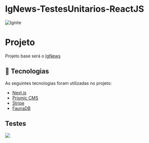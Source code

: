 # IgNews-TestesUnitarios-ReactJS

<img alt="Ignite" src="https://i.imgur.com/eCVyxxy.png">

# Projeto

Projeto base será o [IgNews](https://github.com/GabriellArthur/IgNews-ReactJs)

## :rocket: Tecnologias ##

As seguintes tecnologias foram utilizadas no projeto:

- [Next.js](https://nextjs.org/)
- [Prismic CMS](https://prismic.io/)
- [Stripe](https://stripe.com/)
- [FaunaDB](https://fauna.com/)

## Testes
<img src="https://i.ibb.co/x5dZ0Gp/imagem-2022-01-23-175953.png">
